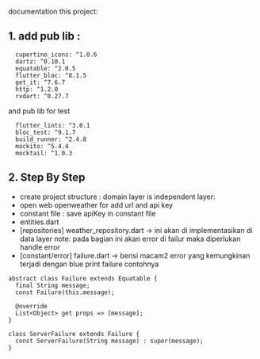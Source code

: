 documentation this project: 

## 1. add pub lib : 
```
  cupertino_icons: ^1.0.6
  dartz: ^0.10.1
  equatable: ^2.0.5
  flutter_bloc: ^8.1.5
  get_it: ^7.6.7
  http: ^1.2.0
  rxdart: ^0.27.7

```

and pub lib for test
```
  flutter_lints: ^3.0.1
  bloc_test: ^9.1.7
  build_runner: ^2.4.8
  mockito: ^5.4.4
  mocktail: ^1.0.3
```

## 2. Step By Step
- create project structure
: domain layer is independent layer:
- open web openweather for add url and api key
- constant file : save apiKey in constant file
- entities.dart
- [repositories] weather_repository.dart -> ini akan di implementasikan di data layer
    note: pada bagian ini akan error di failur maka diperlukan handle error 
- [constant/error] failure.dart  -> berisi macam2 error yang kemungkinan terjadi dengan blue print failure contohnya 
```
abstract class Failure extends Equatable {
  final String message;
  const Failure(this.message);

  @override
  List<Object> get props => [message];
}

class ServerFailure extends Failure {
  const ServerFailure(String message) : super(message);
}
```

